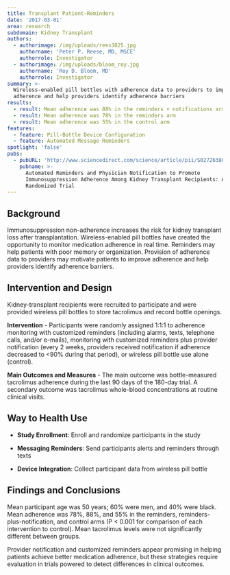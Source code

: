 ```yaml
---
title: Transplant Patient-Reminders
date: '2017-03-01'
area: research
subdomain: Kidney Transplant
authors:
  - authorimage: /img/uploads/rees3825.jpg
    authorname: 'Peter P. Reese, MD, MSCE'
    authorrole: Investigator
  - authorimage: /img/uploads/bloom_roy.jpg
    authorname: 'Roy D. Bloom, MD'
    authorrole: Investigator
summary: >-
  Wireless-enabled pill bottles with adherence data to providers to improve
  adherence and help providers identify adherence barriers
results:
  - result: Mean adherence was 88% in the reminders + notifications arm
  - result: Mean adherence was 78% in the reminders arm
  - result: Mean adherence was 55% in the control arm
features:
  - feature: Pill-Bottle Device Configuration
  - feature: Automated Message Reminders
spotlight: 'false'
pubs:
  - pubURL: 'http://www.sciencedirect.com/science/article/pii/S0272638616305972'
    pubname: >-
      Automated Reminders and Physician Notification to Promote
      Immunosuppression Adherence Among Kidney Transplant Recipients: A
      Randomized Trial
---
```

## Background

Immunosuppression non-adherence increases the risk for kidney transplant loss after transplantation. Wireless-enabled pill bottles have created the opportunity to monitor medication adherence in real time. Reminders may help patients with poor memory or organization. Provision of adherence data to providers may motivate patients to improve adherence and help providers identify adherence barriers.

## Intervention and Design

Kidney-transplant recipients were recruited to participate and were provided wireless pill bottles to store tacrolimus and record bottle openings. 

**Intervention** - Participants were randomly assigned 1:1:1 to adherence monitoring with customized reminders (including alarms, texts, telephone calls, and/or e-mails), monitoring with customized reminders plus provider notification (every 2 weeks, providers received notification if adherence decreased to <90% during that period), or wireless pill bottle use alone (control).

**Main Outcomes and Measures** - The main outcome was bottle-measured tacrolimus adherence during the last 90 days of the 180-day trial. A secondary outcome was tacrolimus whole-blood concentrations at routine clinical visits.

## Way to Health Use

- **Study Enrollment**: Enroll and randomize participants in the study

- **Messaging Reminders**: Send participants alerts and reminders through texts

- **Device Integration**: Collect participant data from wireless pill bottle

## Findings and Conclusions

Mean participant age was 50 years; 60% were men, and 40% were black. Mean adherence was 78%, 88%, and 55% in the reminders, reminders-plus-notification, and control arms (P < 0.001 for comparison of each intervention to control). Mean tacrolimus levels were not significantly different between groups.

Provider notification and customized reminders appear promising in helping patients achieve better medication adherence, but these strategies require evaluation in trials powered to detect differences in clinical outcomes.
